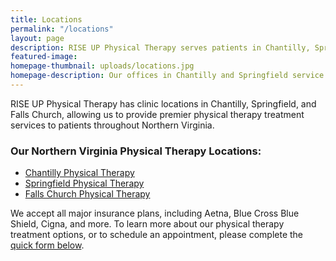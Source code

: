 ```yaml
---
title: Locations
permalink: "/locations"
layout: page
description: RISE UP Physical Therapy serves patients in Chantilly, Springfield, and the rest of Northern Virginia.
featured-image:
homepage-thumbnail: uploads/locations.jpg
homepage-description: Our offices in Chantilly and Springfield service patients throughout Northern Virginia.
---
```


RISE UP Physical Therapy has clinic locations in Chantilly, Springfield, and Falls Church, allowing us to provide premier physical therapy treatment services to patients throughout Northern Virginia.

### Our Northern Virginia Physical Therapy Locations:

- [Chantilly Physical Therapy](/physical-therapy/chantilly)
- [Springfield Physical Therapy](/physical-therapy/springfield)
- [Falls Church Physical Therapy](/physical-therapy/falls-church)

We accept all major insurance plans, including Aetna, Blue Cross Blue Shield, Cigna, and more. To learn more about our physical therapy treatment options, or to schedule an appointment, please complete the [quick form below](#contact).
